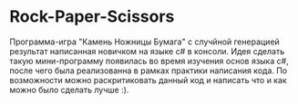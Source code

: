 # Rock-Paper-Scissors
Программа-игра "Камень Ножницы Бумага" с случйной генерацией результат написанная новичком на языке c# в консоли.
Идея сделать такую мини-программу появилась во время изучения основ языка c#, после чего была реализованна в рамках практики написания кода.
По возможности можно раскритиковать данный код и написать что и как можно было сделать лучше :).
